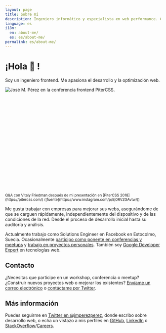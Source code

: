 ```yaml
---
layout: page
title: Sobre mí
description: Ingeniero informático y especialista en web performance. Google Developer Expert. Trabajo en Facebook en Estocolmo, Suecia.
language: es
i18n:
  en: about-me/
  es: es/about-me/
permalink: es/about-me/
---
```


# ¡Hola 👋 !

Soy un ingeniero frontend. Me apasiona el desarrollo y la optimización web.

<div style="position:relative;padding-bottom:66.5%;margin-bottom:0.5rem">
<img
    style="max-width:100%; border: 0;position:absolute;top:0;left:0"
    sizes="(max-width: 768px) 100vw, 684px"
    srcset="https://res.cloudinary.com/jmperez/image/upload/w_auto:100:400,f_auto/v1529411366/jose-perez-pitercss_fa1qly.jpg 400w, https://res.cloudinary.com/jmperez/image/upload/w_auto:100:800,f_auto/v1529411366/jose-perez-pitercss_fa1qly.jpg 800w, https://res.cloudinary.com/jmperez/image/upload/w_auto:100:1200,f_auto/v1529411366/jose-perez-pitercss_fa1qly.jpg 1200w, https://res.cloudinary.com/jmperez/image/upload/w_auto:100:1400,f_auto/v1529411366/jose-perez-pitercss_fa1qly.jpg 1400w"
    src="https://res.cloudinary.com/jmperez/image/upload/w_auto:100:684,f_auto/v1529411366/jose-perez-pitercss_fa1qly.jpg"
    alt="José M. Pérez en la conferencia frontend PiterCSS." />
</div>
<small class="caption">Q&A con Vitaly Friedman después de mi presentación en [PiterCSS 2018](https://pitercss.com/) ([fuente](https://www.instagram.com/p/Bj0RVZGAvtw/))</small>

Me gusta trabajar con empresas para mejorar sus webs, asegurándome de que se carguen rápidamente, independientemente del dispositivo y de las condiciones de la red. Desde el proceso de desarrollo inicial hasta su auditoría y análisis.

Actualmente trabajo como Solutions Engineer en Facebook en Estocolmo, Suecia. Ocasionalmente [participo como ponente en conferencias y meetups](/talks/) y [trabajo en proyectos personales](/projects/). También soy [Google Developer Expert](https://developers.google.com/experts/people/jose-manuel-perez-perez) en tecnologías web.

## Contacto

¿Necesitas que participe en un workshop, conferencia o meetup? ¿Construir nuevos proyectos web o mejorar los existentes? <a href="mailto:jmperez1985@gmail.com">Envíame un correo electrónico</a> o [contáctame por Twitter](https://twitter.com/jmperezperez).

## Más información

Puedes seguirme en [Twitter en @jmperezperez](https://twitter.com/jmperezperez), donde escribo sobre desarrollo web, o echa un vistazo a mis perfiles en [GitHub](https://github.com/JMPerez/), [LinkedIn](https://www.linkedin.com/in/jmperezperez) o [StackOverflow](http://stackoverflow.com/users/540274/jmperez)/[Careers](https://careers.stackoverflow.com/jmperez).
